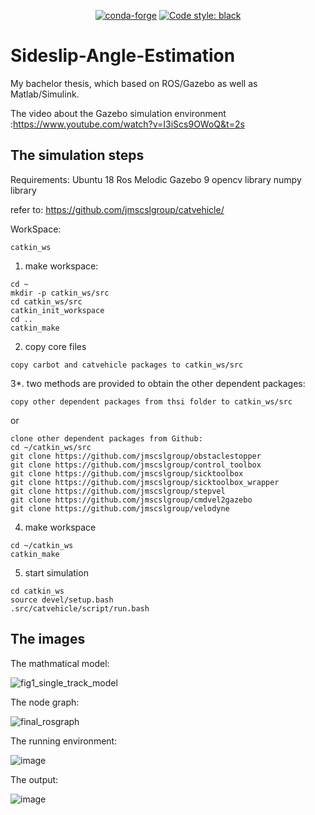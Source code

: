 <p align="center">
<a href="https://anaconda.org/conda-forge/black/"><img alt="conda-forge" src="https://img.shields.io/conda/dn/conda-forge/black.svg?label=conda-forge"></a>
<a href="https://github.com/psf/black"><img alt="Code style: black" src="https://img.shields.io/badge/code%20style-black-000000.svg"></a>
</p>


# Sideslip-Angle-Estimation
My bachelor thesis, which based on ROS/Gazebo as well as Matlab/Simulink.

The video about the Gazebo simulation environment :https://www.youtube.com/watch?v=I3iScs9OWoQ&t=2s

## The simulation steps
Requirements:
Ubuntu 18
Ros Melodic
Gazebo 9
opencv library 
numpy library

refer to: https://github.com/jmscslgroup/catvehicle/

WorkSpace:
```
catkin_ws
```

1. make workspace:
```
cd ~
mkdir -p catkin_ws/src
cd catkin_ws/src
catkin_init_workspace
cd ..
catkin_make
```

2. copy core files
```
copy carbot and catvehicle packages to catkin_ws/src
```

3*. two methods are provided to obtain the other dependent packages:
```
copy other dependent packages from thsi folder to catkin_ws/src
```
or
```
clone other dependent packages from Github:
cd ~/catkin_ws/src
git clone https://github.com/jmscslgroup/obstaclestopper
git clone https://github.com/jmscslgroup/control_toolbox
git clone https://github.com/jmscslgroup/sicktoolbox
git clone https://github.com/jmscslgroup/sicktoolbox_wrapper
git clone https://github.com/jmscslgroup/stepvel
git clone https://github.com/jmscslgroup/cmdvel2gazebo
git clone https://github.com/jmscslgroup/velodyne
```


4. make workspace
```
cd ~/catkin_ws
catkin_make
```

5. start simulation
``` 
cd catkin_ws
source devel/setup.bash
.src/catvehicle/script/run.bash
```


## The images
The mathmatical model:

![fig1_single_track_model](https://user-images.githubusercontent.com/54738414/149680697-e1a9ad2b-51f0-41c3-82a3-653d82654721.png)

The node graph:

![final_rosgraph](https://user-images.githubusercontent.com/54738414/149680726-c0974429-fd69-4f8e-92d2-b8e449f7552a.png)

The running environment:

![image](https://user-images.githubusercontent.com/54738414/149680782-03b44e5d-b346-4cf3-aa70-05f566f54862.png)

The output:

![image](https://user-images.githubusercontent.com/54738414/149680748-3a098709-fa77-4848-b84b-7d3dc3a7ee64.png)
